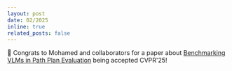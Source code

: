 ```yaml
---
layout: post
date: 02/2025
inline: true
related_posts: false
---
```


:tada: Congrats to Mohamed and collaborators for a paper about <a href="https://arxiv.org/pdf/2411.18711">Benchmarking VLMs in Path Plan Evaluation</a> being accepted CVPR'25!